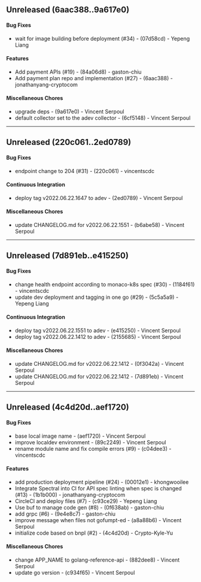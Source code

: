 ## Unreleased (6aac388..9a617e0)
#### Bug Fixes
- wait for image building before deployment (#34) - (07d58cd) - Yepeng Liang
#### Features
- Add payment APIs (#19) - (84a06d8) - gaston-chiu
- Add payment plan repo and implementation (#27) - (6aac388) - jonathanyang-cryptocom
#### Miscellaneous Chores
- upgrade deps - (9a617e0) - Vincent Serpoul
- default collector set to the adev collector - (6cf5148) - Vincent Serpoul

- - -

## Unreleased (220c061..2ed0789)
#### Bug Fixes
- endpoint change to 204 (#31) - (220c061) - vincentscdc
#### Continuous Integration
- deploy tag v2022.06.22.1647 to adev - (2ed0789) - Vincent Serpoul
#### Miscellaneous Chores
- update CHANGELOG.md for v2022.06.22.1551 - (b6abe58) - Vincent Serpoul

- - -

## Unreleased (7d891eb..e415250)
#### Bug Fixes
- change health endpoint according to monaco-k8s spec (#30) - (1184f61) - vincentscdc
- update dev deployment and tagging in one go (#29) - (5c5a5a9) - Yepeng Liang
#### Continuous Integration
- deploy tag v2022.06.22.1551 to adev - (e415250) - Vincent Serpoul
- deploy tag v2022.06.22.1412 to adev - (2155685) - Vincent Serpoul
#### Miscellaneous Chores
- update CHANGELOG.md for v2022.06.22.1412 - (0f3042a) - Vincent Serpoul
- update CHANGELOG.md for v2022.06.22.1412 - (7d891eb) - Vincent Serpoul

- - -

## Unreleased (4c4d20d..aef1720)
#### Bug Fixes
- base local image name - (aef1720) - Vincent Serpoul
- improve localdev environment - (89c2249) - Vincent Serpoul
- rename module name and fix compile errors (#9) - (c04dee3) - vincentscdc
#### Features
- add production deployment pipeline (#24) - (00012e1) - khongwooilee
- Integrate Spectral into CI for API spec linting when spec is changed (#13) - (1b1b000) - jonathanyang-cryptocom
- CircleCI and deploy files (#7) - (c93ce29) - Yepeng Liang
- Use buf to manage code gen (#8) - (0f638ab) - gaston-chiu
- add grpc (#6) - (9e4e8c7) - gaston-chiu
- improve message when files not gofumpt-ed - (a8a88b6) - Vincent Serpoul
- initialize code based on bnpl (#2) - (4c4d20d) - Crypto-Kyle-Yu
#### Miscellaneous Chores
- change APP_NAME to golang-reference-api - (882dee8) - Vincent Serpoul
- update go version - (c934f65) - Vincent Serpoul

